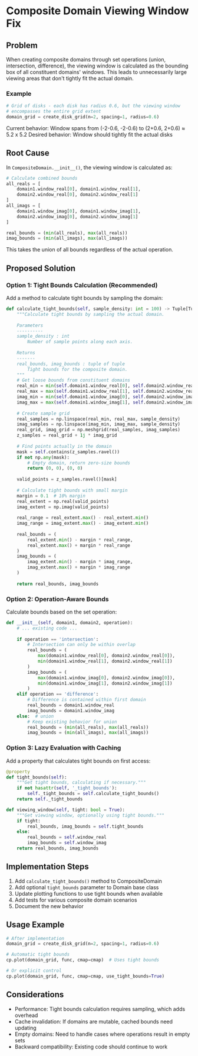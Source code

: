 # Composite Domain Viewing Window Fix

## Problem

When creating composite domains through set operations (union, intersection, difference), the viewing window is calculated as the bounding box of all constituent domains' windows. This leads to unnecessarily large viewing areas that don't tightly fit the actual domain.

### Example
```python
# Grid of disks - each disk has radius 0.6, but the viewing window 
# encompasses the entire grid extent
domain_grid = create_disk_grid(n=2, spacing=1, radius=0.6)
```

Current behavior: Window spans from (-2-0.6, -2-0.6) to (2+0.6, 2+0.6) ≈ 5.2 x 5.2
Desired behavior: Window should tightly fit the actual disks

## Root Cause

In `CompositeDomain.__init__()`, the viewing window is calculated as:
```python
# Calculate combined bounds
all_reals = [
    domain1.window_real[0], domain1.window_real[1],
    domain2.window_real[0], domain2.window_real[1]
]
all_imags = [
    domain1.window_imag[0], domain1.window_imag[1],
    domain2.window_imag[0], domain2.window_imag[1]
]

real_bounds = (min(all_reals), max(all_reals))
imag_bounds = (min(all_imags), max(all_imags))
```

This takes the union of all bounds regardless of the actual operation.

## Proposed Solution

### Option 1: Tight Bounds Calculation (Recommended)

Add a method to calculate tight bounds by sampling the domain:

```python
def calculate_tight_bounds(self, sample_density: int = 100) -> Tuple[Tuple[float, float], Tuple[float, float]]:
    """Calculate tight bounds by sampling the actual domain.
    
    Parameters
    ----------
    sample_density : int
        Number of sample points along each axis.
        
    Returns
    -------
    real_bounds, imag_bounds : tuple of tuple
        Tight bounds for the composite domain.
    """
    # Get loose bounds from constituent domains
    real_min = min(self.domain1.window_real[0], self.domain2.window_real[0])
    real_max = max(self.domain1.window_real[1], self.domain2.window_real[1])
    imag_min = min(self.domain1.window_imag[0], self.domain2.window_imag[0])
    imag_max = max(self.domain1.window_imag[1], self.domain2.window_imag[1])
    
    # Create sample grid
    real_samples = np.linspace(real_min, real_max, sample_density)
    imag_samples = np.linspace(imag_min, imag_max, sample_density)
    real_grid, imag_grid = np.meshgrid(real_samples, imag_samples)
    z_samples = real_grid + 1j * imag_grid
    
    # Find points actually in the domain
    mask = self.contains(z_samples.ravel())
    if not np.any(mask):
        # Empty domain, return zero-size bounds
        return (0, 0), (0, 0)
    
    valid_points = z_samples.ravel()[mask]
    
    # Calculate tight bounds with small margin
    margin = 0.1  # 10% margin
    real_extent = np.real(valid_points)
    imag_extent = np.imag(valid_points)
    
    real_range = real_extent.max() - real_extent.min()
    imag_range = imag_extent.max() - imag_extent.min()
    
    real_bounds = (
        real_extent.min() - margin * real_range,
        real_extent.max() + margin * real_range
    )
    imag_bounds = (
        imag_extent.min() - margin * imag_range,
        imag_extent.max() + margin * imag_range
    )
    
    return real_bounds, imag_bounds
```

### Option 2: Operation-Aware Bounds

Calculate bounds based on the set operation:

```python
def __init__(self, domain1, domain2, operation):
    # ... existing code ...
    
    if operation == 'intersection':
        # Intersection can only be within overlap
        real_bounds = (
            max(domain1.window_real[0], domain2.window_real[0]),
            min(domain1.window_real[1], domain2.window_real[1])
        )
        imag_bounds = (
            max(domain1.window_imag[0], domain2.window_imag[0]),
            min(domain1.window_imag[1], domain2.window_imag[1])
        )
    elif operation == 'difference':
        # Difference is contained within first domain
        real_bounds = domain1.window_real
        imag_bounds = domain1.window_imag
    else:  # union
        # Keep existing behavior for union
        real_bounds = (min(all_reals), max(all_reals))
        imag_bounds = (min(all_imags), max(all_imags))
```

### Option 3: Lazy Evaluation with Caching

Add a property that calculates tight bounds on first access:

```python
@property
def tight_bounds(self):
    """Get tight bounds, calculating if necessary."""
    if not hasattr(self, '_tight_bounds'):
        self._tight_bounds = self.calculate_tight_bounds()
    return self._tight_bounds

def viewing_window(self, tight: bool = True):
    """Get viewing window, optionally using tight bounds."""
    if tight:
        real_bounds, imag_bounds = self.tight_bounds
    else:
        real_bounds = self.window_real
        imag_bounds = self.window_imag
    return real_bounds, imag_bounds
```

## Implementation Steps

1. Add `calculate_tight_bounds()` method to CompositeDomain
2. Add optional `tight_bounds` parameter to Domain base class
3. Update plotting functions to use tight bounds when available
4. Add tests for various composite domain scenarios
5. Document the new behavior

## Usage Example

```python
# After implementation
domain_grid = create_disk_grid(n=2, spacing=1, radius=0.6)

# Automatic tight bounds
cp.plot(domain_grid, func, cmap=cmap)  # Uses tight bounds

# Or explicit control
cp.plot(domain_grid, func, cmap=cmap, use_tight_bounds=True)
```

## Considerations

- Performance: Tight bounds calculation requires sampling, which adds overhead
- Cache invalidation: If domains are mutable, cached bounds need updating
- Empty domains: Need to handle cases where operations result in empty sets
- Backward compatibility: Existing code should continue to work